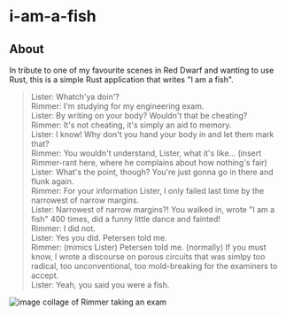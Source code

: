 # i-am-a-fish

## About

In tribute to one of my favourite scenes in Red Dwarf and wanting to use Rust, this is a simple Rust application that writes "I am a fish".

>Lister: Whatch'ya doin'? \
Rimmer: I'm studying for my engineering exam. \
Lister: By writing on your body? Wouldn't that be cheating? \
Rimmer: It's not cheating, it's simply an aid to memory. \
Lister: I know! Why don't you hand your body in and let them mark that? \
Rimmer: You wouldn't understand, Lister, what it's like... (insert Rimmer-rant here, where he complains about how nothing's fair) \
Lister: What's the point, though? You're just gonna go in there and flunk again. \
Rimmer: For your information Lister, I only failed last time by the narrowest of narrow margins. \
Lister: Narrowest of narrow margins?! You walked in, wrote "I am a fish" 400 times, did a funny little dance and fainted! \
Rimmer: I did not. \
Lister: Yes you did. Petersen told me. \
Rimmer: (mimics Lister) Petersen told me. (normally) If you must know, I wrote a discourse on porous circuits that was simlpy too radical, too unconventional, too mold-breaking for the examiners to accept. \
Lister: Yeah, you said you were a fish.

![image collage of Rimmer taking an exam](https://reddwarfquotes.com/wp-content/uploads/2016/09/i-am-a-fish-red-dwarf.jpg)
